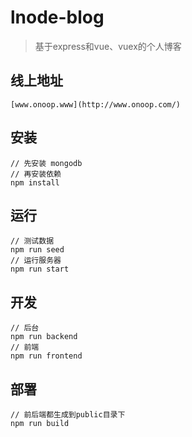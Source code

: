 # lnode-blog

> 基于express和vue、vuex的个人博客

## 线上地址

	[www.onoop.www](http://www.onoop.com/)

## 安装
	
	// 先安装 mongodb
	// 再安装依赖
	npm install

## 运行

	// 测试数据
	npm run seed
	// 运行服务器
	npm run start

## 开发

	// 后台
	npm run backend
	// 前端
	npm run frontend

## 部署
	
	// 前后端都生成到public目录下
	npm run build
